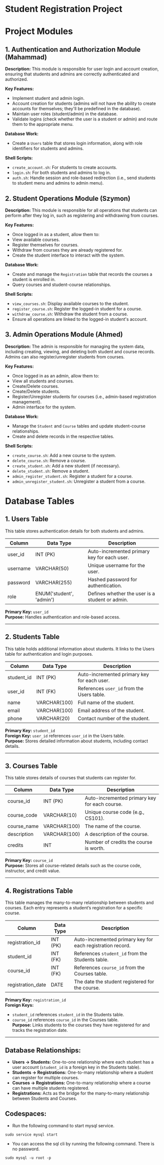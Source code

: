 # Student Registration Project

# Project Modules

## 1. Authentication and Authorization Module (Mahammad)
**Description:** This module is responsible for user login and account creation, ensuring that students and admins are correctly authenticated and authorized.

**Key Features:**
- Implement student and admin login.
- Account creation for students (admins will not have the ability to create accounts for themselves; they'll be predefined in the database).
- Maintain user roles (student/admin) in the database.
- Validate logins (check whether the user is a student or admin) and route them to the appropriate menu.

**Database Work:**
- Create a `Users` table that stores login information, along with role identifiers for students and admins.
  
**Shell Scripts:**
- `create_account.sh`: For students to create accounts.
- `login.sh`: For both students and admins to log in.
- `auth.sh`: Handle session and role-based redirection (i.e., send students to student menu and admins to admin menu).

## 2. Student Operations Module (Szymon)
**Description:** This module is responsible for all operations that students can perform after they log in, such as registering and withdrawing from courses.

**Key Features:**
- Once logged in as a student, allow them to:
- View available courses.
- Register themselves for courses.
- Withdraw from courses they are already registered for.
- Create the student interface to interact with the system.

**Database Work:**
- Create and manage the `Registration` table that records the courses a student is enrolled in.
- Query courses and student-course relationships.

**Shell Scripts:**
- `view_courses.sh`: Display available courses to the student.
- `register_course.sh`: Register the logged-in student for a course.
- `withdraw_course.sh`: Withdraw the student from a course.
- Ensure all operations are linked to the logged-in student's account.

## 3. Admin Operations Module (Ahmed)
**Description:** The admin is responsible for managing the system data, including creating, viewing, and deleting both student and course records. Admins can also register/unregister students from courses.

**Key Features:**
- Once logged in as an admin, allow them to:
- View all students and courses.
- Create/Delete courses.
- Create/Delete students.
- Register/Unregister students for courses (i.e., admin-based registration management).
- Admin interface for the system.

**Database Work:**
- Manage the `Student` and `Course` tables and update student-course relationships.
- Create and delete records in the respective tables.

**Shell Scripts:**
- `create_course.sh`: Add a new course to the system.
- `delete_course.sh`: Remove a course.
- `create_student.sh`: Add a new student (if necessary).
- `delete_student.sh`: Remove a student.
- `admin_register_student.sh`: Register a student for a course.
- `admin_unregister_student.sh`: Unregister a student from a course.

# Database Tables

## 1. Users Table
This table stores authentication details for both students and admins.

| Column      | Data Type         | Description                                                         |
|-------------|-------------------|---------------------------------------------------------------------|
| user_id     | INT (PK)          | Auto-incremented primary key for each user.                        |
| username     | VARCHAR(50)       | Unique username for the user.                                      |
| password    | VARCHAR(255)      | Hashed password for authentication.                                 |
| role        | ENUM('student', 'admin') | Defines whether the user is a student or admin.                |

**Primary Key:** `user_id`  
**Purpose:** Handles authentication and role-based access.

---

## 2. Students Table
This table holds additional information about students. It links to the Users table for authentication and login purposes.

| Column      | Data Type         | Description                                                         |
|-------------|-------------------|---------------------------------------------------------------------|
| student_id  | INT (PK)          |  Auto-incremented primary key for each user.                       |
| user_id     | INT (FK)          | References `user_id` from the Users table.                         |
| name        | VARCHAR(100)      | Full name of the student.                                          |
| email       | VARCHAR(100)      | Email address of the student.                                      |
| phone       | VARCHAR(20)       | Contact number of the student.                                     |

**Primary Key:** `student_id`  
**Foreign Key:** `user_id` references `user_id` in the Users table.  
**Purpose:** Stores detailed information about students, including contact details.

---

## 3. Courses Table
This table stores details of courses that students can register for.

| Column      | Data Type         | Description                                                         |
|-------------|-------------------|---------------------------------------------------------------------|
| course_id   | INT (PK)          | Auto-incremented primary key for each course.                     |
| course_code  | VARCHAR(10)       | Unique course code (e.g., CS101).                                 |
| course_name | VARCHAR(100)      | The name of the course.                                           |
| description  | VARCHAR(100)      | A description of the course.                                    |
| credits     | INT               | Number of credits the course is worth.                             |

**Primary Key:** `course_id`  
**Purpose:** Stores all course-related details such as the course code, instructor, and credit value.

---

## 4. Registrations Table
This table manages the many-to-many relationship between students and courses. Each entry represents a student’s registration for a specific course.

| Column             | Data Type         | Description                                                         |
|--------------------|-------------------|---------------------------------------------------------------------|
| registration_id     | INT (PK)         | Auto-incremented primary key for each registration record.         |
| student_id         | INT (FK)         | References `student_id` from the Students table.                   |
| course_id          | INT (FK)         | References `course_id` from the Courses table.                     |
| registration_date   | DATE             | The date the student registered for the course.                    |

**Primary Key:** `registration_id`  
**Foreign Keys:**
- `student_id` references `student_id` in the Students table.
- `course_id` references `course_id` in the Courses table.  
**Purpose:** Links students to the courses they have registered for and tracks the registration date.

---

## Database Relationships:
- **Users → Students:** One-to-one relationship where each student has a user account (`student_id` is a foreign key in the Students table).
- **Students → Registrations:** One-to-many relationship where a student can register for multiple courses.
- **Courses → Registrations:** One-to-many relationship where a course can have multiple students registered.
- **Registrations:** Acts as the bridge for the many-to-many relationship between Students and Courses.

## Codespaces:

- Run the following command to start mysql service.
```
sudo service mysql start
```
- You can access the sql cli by running the following command. There is no password.
```
sudo mysql -u root -p
```

